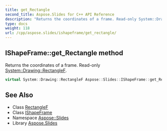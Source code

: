 ```yaml
---
title: get_Rectangle
second_title: Aspose.Slides for C++ API Reference
description: "Returns the coordinates of a frame. Read-only System::Drawing::RectangleF."
type: docs
weight: 118
url: /cpp/aspose.slides/ishapeframe/get_rectangle/
---
```

## IShapeFrame::get_Rectangle method


Returns the coordinates of a frame. Read-only [System::Drawing::RectangleF](../../../system.drawing/rectanglef/).

```cpp
virtual System::Drawing::RectangleF Aspose::Slides::IShapeFrame::get_Rectangle()=0
```

## See Also

* Class [RectangleF](../../../system.drawing/rectanglef/)
* Class [IShapeFrame](../)
* Namespace [Aspose::Slides](../../)
* Library [Aspose.Slides](../../../)
